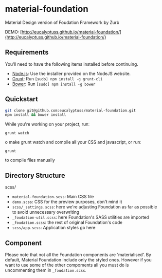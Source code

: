 material-foundation
===================

Material Design version of Foudation Framework by Zurb

DEMO: [http://eucalyptuss.github.io/material-foundation/](http://eucalyptuss.github.io/material-foundation/)

## Requirements

You'll need to have the following items installed before continuing.

  * [Node.js](http://nodejs.org): Use the installer provided on the NodeJS website.
  * [Grunt](http://gruntjs.com/): Run `[sudo] npm install -g grunt-cli`
  * [Bower](http://bower.io): Run `[sudo] npm install -g bower`

## Quickstart

```bash
git clone git@github.com:eucalyptuss/material-foundation.git
npm install && bower install
```

While you're working on your project, run:

`grunt watch`

o make grunt watch and compile all your CSS and javascript, or run:

`grunt`

to compile files manually

## Directory Structure

scss/
  * `material-foundation.scss`: Main CSS file
  * `demo.scss`: CSS for the preview purposes, don't mind it
  * `scss/_settings.scss`: here we're adjusting Foundation as far as possible to avoid unnecessary overwriting
  * `_foudation-util.scss`: here Foundation's SASS utilities are imported
  * `_foudation.scss`: the rest of original Foundation's code
  * `scss/app.scss`: Application styles go here

## Component ##

Please note that not all the Foundation components are 'materialised'. By default, Material Foundation include only the styled ones. However if you want to use some of the other compoments all you must do is uncommenting them in `_foudation.scss`.

